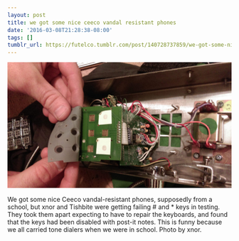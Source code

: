 ```yaml
---
layout: post
title: we got some nice ceeco vandal resistant phones
date: '2016-03-08T21:28:38-08:00'
tags: []
tumblr_url: https://futelco.tumblr.com/post/140728737859/we-got-some-nice-ceeco-vandal-resistant-phones
---
```

 ![](/images/blog/tumblr_o3rb7qnWPU1th5ccio1_1280.jpg)  

We got some nice Ceeco vandal-resistant phones, supposedly from a school, but xnor and Tishbite were getting failing # and \* keys in testing. They took them apart expecting to have to repair the keyboards, and found that the keys had been disabled with post-it notes. This is funny because we all carried tone dialers when we were in school. Photo by xnor.

